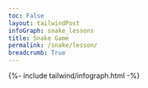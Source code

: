 ```yaml
---
toc: False
layout: tailwindPost
infoGraph: snake_lessons
title: Snake Game
permalink: /snake/lesson/
breadcrumb: True 
---
```


{%- include tailwind/infograph.html -%}